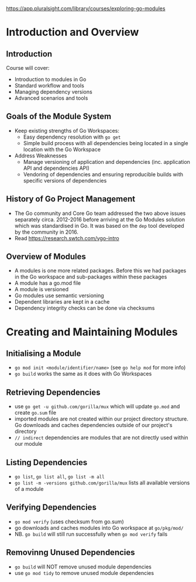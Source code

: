 https://app.pluralsight.com/library/courses/exploring-go-modules

# Introduction and Overview
## Introduction
Course will cover:
- Introduction to modules in Go
- Standard workflow and tools
- Managing dependency versions
- Advanced scenarios and tools

## Goals of the Module System
- Keep existing strengths of Go Workspaces:
  - Easy dependency resolution with `go get`
  - Simple build process with all dependencies being located in a single location with the Go Workspace
- Address Weaknesses
  - Manage versioning of application and dependencies (inc. application API and dependencies API)
  - Vendoring of dependencies and ensuring reproducible builds with specific versions of dependencies

## History of Go Project Management
- The Go community and Core Go team addressed the two above issues separately circa. 2012-2016 before arriving at the Go Modules solution which was standardised in Go. It was based on the `dep` tool developed by the community in 2016.
- Read https://research.swtch.com/vgo-intro

## Overview of Modules
- A modules is one more related packages. Before this we had packages in the Go workspace and sub-packages within these packages
- A module has a go.mod file
- A module is versioned
- Go modules use semantic versioning
- Dependent libraries are kept in a cache
- Dependency integrity checks can be done via checksums

# Creating and Maintaining Modules
## Initialising a Module
- `go mod init <module/identifier/name>` (see `go help mod` for more info)
- `go build` works the same as it does with Go Workspaces

## Retrieving Dependencies
- use `go get -u github.com/gorilla/mux` which will update `go.mod` and create `go.sum` file
- imported modules are not created within our project directory structure.  Go downloads and caches dependencies outside of our project's directory
- `// indirect` dependencies are modules that are not directly used within our module

## Listing Dependencies
- `go list`, `go list all`, `go list -m all`
- `go list -m -versions github.com/gorilla/mux` lists all available versions of a module

## Verifying Dependencies
- `go mod verify` (uses checksum from go.sum)
- go downloads and caches modules into Go workspace at `go/pkg/mod/`
- NB. `go build` will still run successfully when `go mod verify` fails

## Removinng Unused Dependencies
- `go build` will NOT remove unused module dependencies
- use `go mod tidy` to remove unused module dependencies


